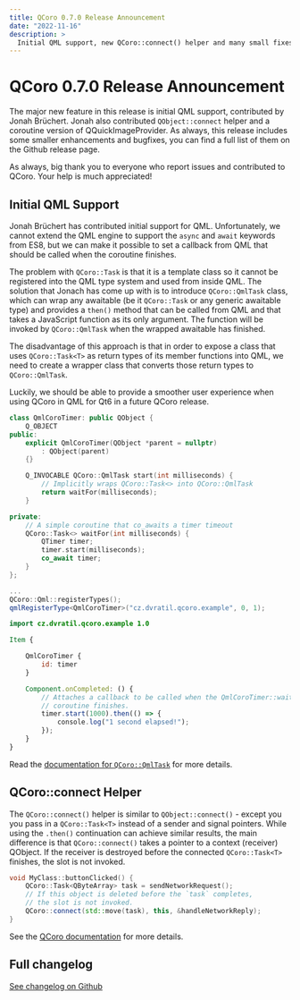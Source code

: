 ```yaml
---
title: QCoro 0.7.0 Release Announcement
date: "2022-11-16"
description: >
  Initial QML support, new QCoro::connect() helper and many small fixes - all of this and more in QCoro 0.7.0.
---
```


<!--
SPDX-FileCopyrightText: 2022 Daniel Vrátil <dvratil@kde.org>

SPDX-License-Identifier: GFDL-1.3-or-later
-->

# QCoro 0.7.0 Release Announcement

The major new feature in this release is initial QML support, contributed by
Jonah Brüchert. Jonah also contributed `QObject::connect` helper and
a coroutine version of QQuickImageProvider. As always, this release includes
some smaller enhancements and bugfixes, you can find a full list of them
on the Github release page.

As always, big thank you to everyone who report issues and contributed to QCoro.
Your help is much appreciated!

## Initial QML Support

Jonah Brüchert has contributed initial support for QML. Unfortunately, we
cannot extend the QML engine to support the `async` and `await` keywords from
ES8, but we can make it possible to set a callback from QML that should be
called when the coroutine finishes.

The problem with `QCoro::Task` is that it is a template class so it cannot be
registered into the QML type system and used from inside QML. The solution
that Jonach has come up with is to introduce `QCoro::QmlTask` class, which
can wrap any awaitable (be it `QCoro::Task` or any generic awaitable type)
and provides a `then()` method that can be called from QML and that takes
a JavaScript function as its only argument. The function will be invoked by
`QCoro::QmlTask` when the wrapped awaitable has finished.

The disadvantage of this approach is that in order to expose a class that
uses `QCoro::Task<T>` as return types of its member functions into QML, we
need to create a wrapper class that converts those return types to 
`QCoro::QmlTask`.

Luckily, we should be able to provide a smoother user experience when using
QCoro in QML for Qt6 in a future QCoro release.

```cpp
class QmlCoroTimer: public QObject {
    Q_OBJECT
public:
    explicit QmlCoroTimer(QObject *parent = nullptr)
        : QObject(parent)
    {}

    Q_INVOCABLE QCoro::QmlTask start(int milliseconds) {
        // Implicitly wraps QCoro::Task<> into QCoro::QmlTask
        return waitFor(milliseconds);
    }

private:
    // A simple coroutine that co_awaits a timer timeout
    QCoro::Task<> waitFor(int milliseconds) {
        QTimer timer;
        timer.start(milliseconds);
        co_await timer;
    }
};

...
QCoro::Qml::registerTypes();
qmlRegisterType<QmlCoroTimer>("cz.dvratil.qcoro.example", 0, 1);
```

```qml
import cz.dvratil.qcoro.example 1.0

Item {

    QmlCoroTimer {
        id: timer
    }

    Component.onCompleted: () {
        // Attaches a callback to be called when the QmlCoroTimer::waitFor()
        // coroutine finishes.
        timer.start(1000).then(() => {
            console.log("1 second elapsed!");
        });
    }
}
```

Read the [documentation for `QCoro::QmlTask`](https://qcoro.dvratil.cz/reference/qml/qmltask) for more details.


## QCoro::connect Helper

The `QCoro::connect()` helper is similar to `QObject::connect()` - except you
you pass in a `QCoro::Task<T>` instead of a sender and signal pointers. While
using the `.then()` continuation can achieve similar results, the main 
difference is that `QCoro::connect()` takes a pointer to a context (receiver)
QObject. If the receiver is destroyed before the connected `QCoro::Task<T>`
finishes, the slot is not invoked.

```cpp
void MyClass::buttonClicked() {
    QCoro::Task<QByteArray> task = sendNetworkRequest();
    // If this object is deleted before the `task` completes,
    // the slot is not invoked.
    QCoro::connect(std::move(task), this, &handleNetworkReply);
}
```

See the [QCoro documentation](https://qcoro.dvratil.cz/reference/coro/task/#interfacing-with-synchronous-functions) for more details.


## Full changelog

[See changelog on Github](https://github.com/danvratil/qcoro/releases/tag/v0.7.0)
